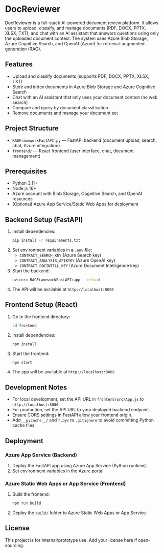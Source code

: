 
# DocReviewer

DocReviewer is a full-stack AI-powered document review platform. It allows users to upload, classify, and manage documents (PDF, DOCX, PPTX, XLSX, TXT), and chat with an AI assistant that answers questions using only the uploaded document context. The system uses Azure Blob Storage, Azure Cognitive Search, and OpenAI (Azure) for retrieval-augmented generation (RAG).

## Features

- Upload and classify documents (supports PDF, DOCX, PPTX, XLSX, TXT)
- Store and index documents in Azure Blob Storage and Azure Cognitive Search
- Chat with an AI assistant that only uses your document context (no web search)
- Compare and query by document classification
- Remove documents and manage your document set

## Project Structure

- `RAGFrameworkFastAPI.py` — FastAPI backend (document upload, search, chat, Azure integration)
- `frontend/` — React frontend (user interface, chat, document management)

## Prerequisites

- Python 3.11+
- Node.js 16+
- Azure account with Blob Storage, Cognitive Search, and OpenAI resources
- (Optional) Azure App Service/Static Web Apps for deployment

## Backend Setup (FastAPI)

1. Install dependencies:
	```bash
	pip install -r requirements.txt
	```
2. Set environment variables in a `.env` file:
	- `CONTRACT_SEARCH_KEY` (Azure Search key)
	- `CONTRACT_ANALYSIS_APIKYEY` (Azure OpenAI key)
	- `CONTRACT_DOCINTELL_KEY` (Azure Document Intelligence key)
3. Start the backend:
	```bash
	uvicorn RAGFrameworkFastAPI:app --reload
	```
4. The API will be available at `http://localhost:8000`

## Frontend Setup (React)

1. Go to the frontend directory:
	```bash
	cd frontend
	```
2. Install dependencies:
	```bash
	npm install
	```
3. Start the frontend:
	```bash
	npm start
	```
4. The app will be available at `http://localhost:3000`

## Development Notes

- For local development, set the API URL in `frontend/src/App.js` to `http://localhost:8000`.
- For production, set the API URL to your deployed backend endpoint.
- Ensure CORS settings in FastAPI allow your frontend origin.
- Add `__pycache__/` and `*.pyc` to `.gitignore` to avoid committing Python cache files.

## Deployment

### Azure App Service (Backend)
1. Deploy the FastAPI app using Azure App Service (Python runtime).
2. Set environment variables in the Azure portal.

### Azure Static Web Apps or App Service (Frontend)
1. Build the frontend:
	```bash
	npm run build
	```
2. Deploy the `build/` folder to Azure Static Web Apps or App Service.

## License

This project is for internal/prototype use. Add your license here if open-sourcing.
